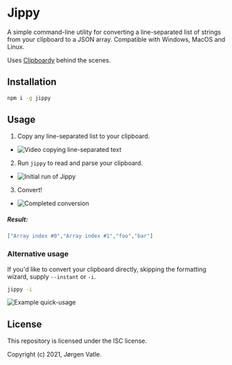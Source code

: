 # Jippy
A simple command-line utility for converting a line-separated list of strings from your clipboard to a JSON array.
Compatible with Windows, MacOS and Linux.

Uses [Clipboardy](https://www.npmjs.com/package/clipboardy) behind the scenes.

## Installation
```bash
npm i -g jippy
```

## Usage
1. Copy any line-separated list to your clipboard.
- ![Video copying line-separated text](https://i.gyazo.com/62bea19c0ff346c22e9f7ee9e8d65813.gif)

2. Run `jippy` to read and parse your clipboard.
- ![Initial run of Jippy](https://gyazo.com/97a0e8ce248e41d3b0d3bbfd8b9054b3.png)

3. Convert!
- ![Completed conversion](https://gyazo.com/da3035d6a6e6abc4f4fff0915ff2f05a.png)

##### Result:
```json
["Array index #0","Array index #1","foo","bar"]
```


### Alternative usage
If you'd like to convert your clipboard directly, skipping the formatting wizard, supply `--instant` or `-i`.
```bash
jippy -i
```
![Example quick-usage](https://gyazo.com/171f3c6812306e6f93dc744c03004d93.png)

## License
This repository is licensed under the ISC license.

Copyright (c) 2021, Jørgen Vatle.